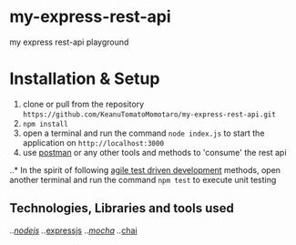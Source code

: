 # my-express-rest-api
my express rest-api playground

# Installation & Setup
1. clone or pull from the repository `https://github.com/KeanuTomatoMomotaro/my-express-rest-api.git`
2. `npm install`
3. open a terminal and run the command `node index.js` to start the application on `http://localhost:3000`
4. use [postman](https://www.getpostman.com/) or any other tools and methods to 'consume' the rest api

..* In the spirit of following [agile test driven development](http://agiledata.org/essays/tdd.html) methods, open another terminal and run the command `npm test` to execute unit testing

## Technologies, Libraries and tools used
..*[nodejs](https://nodejs.org/)
..*[expressjs](https://expressjs.com/)
..*[mocha](https://mochajs.org/)
..*[chai](www.chaijs.com)
